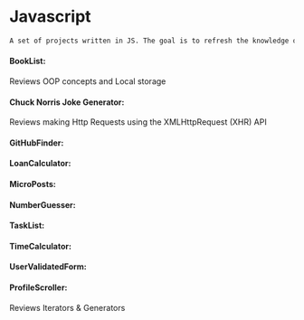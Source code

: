 # Javascript

```sh
A set of projects written in JS. The goal is to refresh the knowledge of the language by looking at these examples. 
```

#### BookList:
Reviews OOP concepts and Local storage

#### Chuck Norris Joke Generator:
Reviews making Http Requests using the XMLHttpRequest (XHR) API

#### GitHubFinder:

#### LoanCalculator:

#### MicroPosts:

#### NumberGuesser:

#### TaskList:

#### TimeCalculator:

#### UserValidatedForm:

#### ProfileScroller: 
Reviews Iterators & Generators

